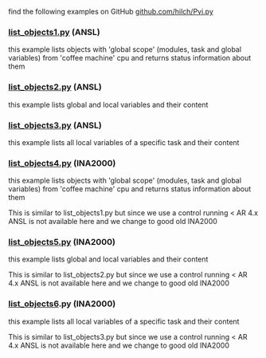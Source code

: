 find the following examples on GitHub [github.com/hilch/Pvi.py](https://github.com/hilch/Pvi.py/tree/main/examples)

### [list_objects1.py](https://github.com/hilch/Pvi.py/tree/main/examples/list_objects1.py) (ANSL)
this example lists objects with 'global scope' (modules, task and global variables)
from 'coffee machine' cpu and returns status information about them

### [list_objects2.py](https://github.com/hilch/Pvi.py/tree/main/examples/list_objects2.py) (ANSL)
this example lists global and local variables and their content

### [list_objects3.py](https://github.com/hilch/Pvi.py/tree/main/examples/list_objects3.py) (ANSL)
this example lists all local variables of a specific task and their content

### [list_objects4.py](https://github.com/hilch/Pvi.py/tree/main/examples/list_objects4.py) (INA2000)
this example lists objects with 'global scope' (modules, task and global variables)
from 'coffee machine' cpu and returns status information about them

This is similar to list_objects1.py but since we use a control running < AR 4.x ANSL is not available here and we change to good old INA2000

### [list_objects5.py](https://github.com/hilch/Pvi.py/tree/main/examples/list_objects5.py) (INA2000)
this example lists global and local variables and their content

This is similar to list_objects2.py but since we use a control running < AR 4.x ANSL is not available here and we change to good old INA2000

### [list_objects6](https://github.com/hilch/Pvi.py/tree/main/examples/list_objects6.py).py (INA2000)
this example lists all local variables of a specific task and their content

This is similar to list_objects3.py but since we use a control running < AR 4.x ANSL is not available here and we change to good old INA2000

